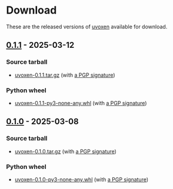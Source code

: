 <!--
SPDX-FileCopyrightText: Peter Pentchev <roam@ringlet.net>
SPDX-License-Identifier: BSD-2-Clause
-->

# Download

These are the released versions of [uvoxen](index.md) available for download.

## [0.1.1] - 2025-03-12

### Source tarball

- [uvoxen-0.1.1.tar.gz](https://devel.ringlet.net/files/devel/uvoxen/uvoxen-0.1.1.tar.gz)
  (with [a PGP signature](https://devel.ringlet.net/files/devel/uvoxen/uvoxen-0.1.1.tar.gz.asc))

### Python wheel

- [uvoxen-0.1.1-py3-none-any.whl](https://devel.ringlet.net/files/devel/uvoxen/uvoxen-0.1.1-py3-none-any.whl)
  (with [a PGP signature](https://devel.ringlet.net/files/devel/uvoxen/uvoxen-0.1.1-py3-none-any.whl.asc))

## [0.1.0] - 2025-03-08

### Source tarball

- [uvoxen-0.1.0.tar.gz](https://devel.ringlet.net/files/devel/uvoxen/uvoxen-0.1.0.tar.gz)
  (with [a PGP signature](https://devel.ringlet.net/files/devel/uvoxen/uvoxen-0.1.0.tar.gz.asc))

### Python wheel

- [uvoxen-0.1.0-py3-none-any.whl](https://devel.ringlet.net/files/devel/uvoxen/uvoxen-0.1.0-py3-none-any.whl)
  (with [a PGP signature](https://devel.ringlet.net/files/devel/uvoxen/uvoxen-0.1.0-py3-none-any.whl.asc))

[0.1.0]: https://gitlab.com/ppentchev/uvoxen/-/tags/release%2F0.1.0
[0.1.1]: https://gitlab.com/ppentchev/uvoxen/-/tags/release%2F0.1.1
